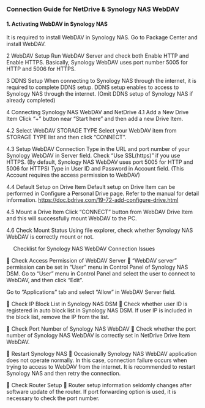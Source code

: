 <h3>Connection Guide for NetDrive & Synology NAS WebDAV</h3>

<h4>1. Activating WebDAV in Synology NAS</h4>

<p>
It is required to install WebDAV in Synology NAS.  Go to Package Center and install WebDAV.
</p>
 

2	WebDAV Setup
Run WebDAV Server and check both Enable HTTP and Enable HTTPS.  Basically, Synology WebDAV uses port number 5005 for HTTP and 5006 for HTTPS.
 

3	DDNS Setup
When connecting to Synology NAS through the internet, it is required to complete DDNS setup.  DDNS setup enables to access to Synology NAS through the internet.  (Omit DDNS setup of Synology NAS if already completed)
 

4	Connecting Synology NAS WebDAV and NetDrive
4.1	Add a New Drive Item 
Click “+” button near “Start here” and then add a new Drive Item.
 
4.2	Select WebDAV STORAGE TYPE 
Select your WebDAV item from STORAGE TYPE list and then click “CONNECT”.
 

4.3	Setup WebDAV Connection
Type in the URL and port number of your Synology WebDAV in Server field.  Check “Use SSL(https)” if you use HTTPS.  (By default, Synology NAS WebDAV uses port 5005 for HTTP and 5006 for HTTPS)
Type in User ID and Password in Account field.  (This Account requires the access permission to WebDAV)
 

4.4	Default Setup on Drive Item
Default setup on Drive Item can be performed in Configure a Personal Drive page.  Refer to the manual for detail information. 
https://doc.bdrive.com/19-72-add-configure-drive.html 

 

4.5	Mount a Drive Item 
Click “CONNECT” button from WebDAV Drive Item and this will successfully mount WebDAV to the PC.

 

4.6	Check Mount Status
Using file explorer, check whether Synology NAS WebDAV is correctly mount or not.
 


 
Checklist for Synology NAS WebDAV Connection Issues

	Check Access Permission of WebDAV Server
	“WebDAV server” permission can be set in “User” menu in Control Panel of Synology NAS DSM.
Go to “User” menu in Control Panel and select the user to connect to WebDAV, and then click “Edit”.
 

Go to “Applications” tab and select “Allow” in WebDAV Server field.
 


	Check IP Block List in Synology NAS DSM 
	Check whether user ID is registered in auto block list in Synology NAS DSM.  If user IP is included in the block list, remove the IP from the list.
 


	Check Port Number of Synology NAS WebDAV
	Check whether the port number of Synology NAS WebDAV is correctly set in NetDrive Drive Item WebDAV.
 

 


	Restart Synology NAS
	Occasionally Synology NAS WebDAV application does not operate normally.  In this case, connection failure occurs when trying to access to WebDAV from the internet.  It is recommended to restart Synology NAS and then retry the connection.

	Check Router Setup
	Router setup information seldomly changes after software update of the router.  If port forwarding option is used, it is necessary to check the port number.


